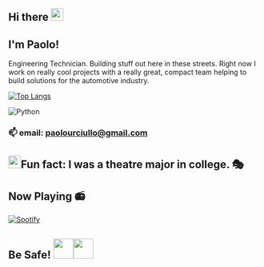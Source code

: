 ## Hi there <img src="https://media.giphy.com/media/hvRJCLFzcasrR4ia7z/giphy.gif" width="25px">

## I'm Paolo!  
Engineering Technician.  Building stuff out here in these streets.  Right now I work on really cool projects with a really great, compact team helping to build solutions for the automotive industry.  

[![Top Langs](https://github-readme-stats.vercel.app/api/top-langs/?username=paolourciullo&layout=compact)](https://github.com/paolourciullo/resumelatex)

<!-- ![Javascript](https://img.shields.io/badge/javascript-%23323330.svg?style=for-the-badge&logo=javascript&logoColor=%23F7DF1E) -->
![Python](https://img.shields.io/badge/python-%2314354C.svg?style=for-the-badge&logo=python&logoColor=white")
<!-- ![React](https://img.shields.io/badge/react-%2320232a.svg?style=for-the-badge&logo=react&logoColor=%2361DAFB) -->


### 📫 email: paolourciullo@gmail.com  

##  <img src="https://media.giphy.com/media/TjdjGJc9ti9RIFk0IJ/giphy.gif" width="25px">Fun fact: I was a theatre major in college.  🎭

## Now Playing 📻
[![Spotify](https://novatorem-lime-eight.vercel.app/api/spotify)](https://open.spotify.com/user/9caazjx0xo1eg1b7az10hcxlh)

## Be Safe! <img src="https://media.giphy.com/media/ftklTmdD9MN3uXaLvb/giphy.gif" width="40px"><img src="https://media.giphy.com/media/UsLzFcO1wZCgnAFFvi/giphy.gif" width="40px">

<!--
**paolourciullo/paolourciullo** is a ✨ _special_ ✨ repository because its `README.md` (this file) appears on your GitHub profile.

Here are some ideas to get you started:

- 🔭 I’m currently working on ...
- 🌱 I’m currently learning ...
- 👯 I’m looking to collaborate on ...
- 🤔 I’m looking for help with ...
- 💬 Ask me about ...
- 📫 How to reach me: ...
- 😄 Pronouns: ...
- ⚡ Fun fact: ...
-->







